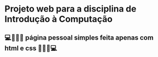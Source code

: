 # Projeto web para a disciplina de Introdução à Computação
## 💻👩🏻‍💻 página pessoal simples feita apenas com html e css 👩🏻‍💻💻

